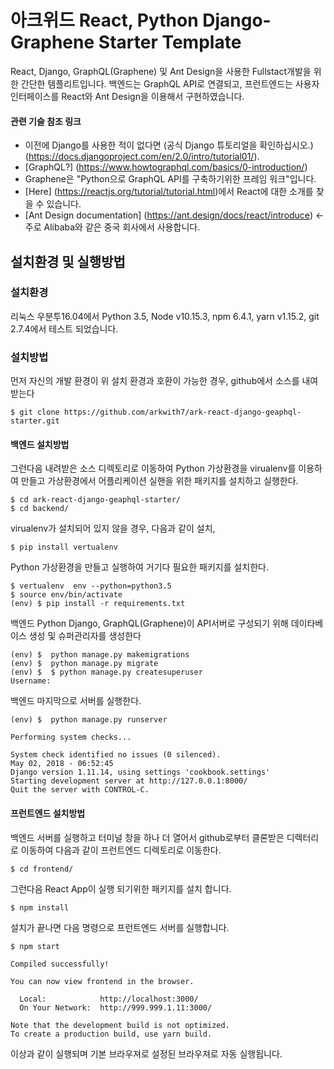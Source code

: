 # 아크위드 React, Python Django-Graphene Starter Template

React, Django, GraphQL(Graphene) 및 Ant Design을 사용한 Fullstact개발을 위한 간단한 템플리트입니다. 백엔드는 GraphQL API로 연결되고, 프런트엔드는 사용자 인터페이스를 React와 Ant Design을 이용해서 구현하였습니다.

#### 관련 기슬 참조 링크

* 이전에 Django를 사용한 적이 없다면 (공식 Django 튜토리얼을 확인하십시오.) (https://docs.djangoproject.com/en/2.0/intro/tutorial01/).
* [GraphQL?] (https://www.howtographql.com/basics/0-introduction/)
* Graphene은 "Python으로 GraphQL API를 구축하기위한 프레임 워크"입니다.
* [Here] (https://reactjs.org/tutorial/tutorial.html)에서 React에 대한 소개를 찾을 수 있습니다.
* [Ant Design documentation] (https://ant.design/docs/react/introduce) <- 주로 Alibaba와 같은 중국 회사에서 사용합니다.

## 설치환경 및 실행방법

### 설치환경
리눅스 우분투16.04에서 Python 3.5, Node v10.15.3, npm 6.4.1, yarn v1.15.2, git 2.7.4에서 테스트 되었습니다. 

### 설치방법
먼저 자신의 개발 환경이 위 설치 환경과 호환이 가능한 경우, github에서 소스를 내여 받는다
```
$ git clone https://github.com/arkwith7/ark-react-django-geaphql-starter.git
```
#### 백엔드 설치방법
그런다음 내려받은 소스 디렉토리로 이동하여 Python 가상환경을 virualenv를 이용하여 만들고 가상환경에서 어플리케이션 실핸을 위한 패키지를 설치하고 실행한다.
```
$ cd ark-react-django-geaphql-starter/ 
$ cd backend/
```
virualenv가 설치되어 있지 않을 경우, 다음과 같이 설치,
```
$ pip install vertualenv 
```
Python 가상환경을 만들고 실행하여 거기다 필요한 패키지를 설치한다.
```
$ vertualenv  env --python=python3.5
$ source env/bin/activate
(env) $ pip install -r requirements.txt
```
백엔드 Python Django, GraphQL(Graphene)이 API서버로 구성되기 위해 데이타베이스 생성 및 슈퍼관리자를 생성한다
```
(env) $  python manage.py makemigrations
(env) $  python manage.py migrate
(env) $  $ python manage.py createsuperuser
Username:
```
백엔드 마지막으로 서버를 실행한다.
```
(env) $  python manage.py runserver

Performing system checks...

System check identified no issues (0 silenced).
May 02, 2018 - 06:52:45
Django version 1.11.14, using settings 'cookbook.settings'
Starting development server at http://127.0.0.1:8000/
Quit the server with CONTROL-C.
```

#### 프런트엔드 설치방법
백엔드 서버를 실행하고 터미널 창을 하나 더 열어서 github로부터 클론받은 디렉터리로 이동하여 다음과 같이 프런트엔드 디렉토리로 이동한다.
```
$ cd frontend/
```
그런다음 React App이 실행 되기위한 패키지를 설치 합니다.
```
$ npm install
```
설치가 끝나면 다음 명령으로 프런트엔드 서버를 실행합니다.
```
$ npm start

Compiled successfully!

You can now view frontend in the browser.

  Local:            http://localhost:3000/
  On Your Network:  http://999.999.1.11:3000/

Note that the development build is not optimized.
To create a production build, use yarn build.
```
이상과 같이 실행되며 기본 브라우져로 설정된 브라우져로 자동 실행됩니다.

